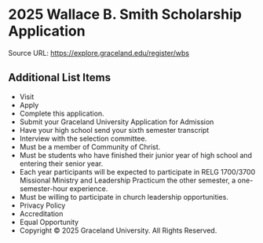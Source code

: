 # 2025 Wallace B. Smith Scholarship Application

Source URL: https://explore.graceland.edu/register/wbs


## Additional List Items

- Visit
- Apply
- Complete this application.
- Submit your Graceland University Application for Admission
- Have your high school send your sixth semester transcript
- Interview with the selection committee.
- Must be a member of Community of Christ.
- Must be students who have finished their junior year of high school and entering their senior year.
- Each year participants will be expected to participate in RELG 1700/3700 Missional Ministry and Leadership Practicum the other semester, a one-semester-hour experience.
- Must be willing to participate in church leadership opportunities.
- Privacy Policy
- Accreditation
- Equal Opportunity
- Copyright © 2025 Graceland University. All Rights Reserved.
